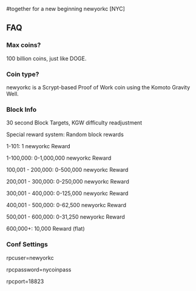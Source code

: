 #together for a new beginning newyorkc [NYC]

## FAQ

### Max coins?
100 billion coins, just like DOGE.

### Coin type?
newyorkc is a Scrypt-based Proof of Work coin using the Komoto Gravity Well.

### Block Info

30 second Block Targets, KGW difficulty readjustment

Special reward system: Random block rewards


1-101: 	   1 newyorkc Reward

1-100,000: 0-1,000,000 newyorkc Reward

100,001 - 200,000: 0-500,000 newyorkc Reward

200,001 - 300,000: 0-250,000 newyorkc Reward

300,001 - 400,000: 0-125,000 newyorkc Reward

400,001 - 500,000: 0-62,500 newyorkc Reward

500,001 - 600,000: 0-31,250 newyorkc Reward

600,000+: 10,000 Reward (flat)

### Conf Settings

rpcuser=newyorkc

rpcpassword=nycoinpass

rpcport=18823
